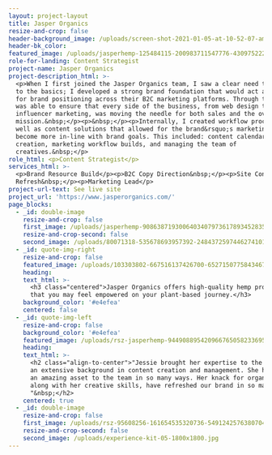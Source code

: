 ```yaml
---
layout: project-layout
title: Jasper Organics
resize-and-crop: false
header-background_image: /uploads/screen-shot-2021-01-05-at-10-52-07-am.png
header-bk_color:
featured_image: /uploads/jasperhemp-125484115-200983711547776-4309752225229682134-n.gif
role-for-landing: Content Strategist
project-name: Jasper Organics
project-description_html: >-
  <p>When I first joined the Jasper Organics team, I saw a clear need to go back
  to the basics; I developed a strong brand foundation that would act as a guide
  for brand positioning across their B2C marketing platforms. Through this, I
  was able to ensure that every side of the business, from web design to
  influencer marketing, was moving the needle for both sales and the overall
  mission.&nbsp;</p><p>&nbsp;</p><p>Internally, I created workflow processes as
  well as content solutions that allowed for the brand&rsquo;s marketing to
  become more in-line with brand goals. This included: content calendar
  creation, marketing workflow builds, and managing the team of
  creatives.&nbsp;</p>
role_html: <p>Content Strategist</p>
services_html: >-
  <p>Brand Resource Build</p><p>B2C Copy Direction&nbsp;</p><p>Site Content
  Refresh&nbsp;</p><p>Marketing Lead</p>
project-url-text: See live site
project_url: 'https://www.jasperorganics.com/'
page_blocks:
  - _id: double-image
    resize-and-crop: false
    first_image: /uploads/jasperhemp-908638719300640340797361789345283556166895n-2.jpg
    resize-and-crop-second: false
    second_image: /uploads/80071318-535678693957392-2484372597446274101-n.jpg
  - _id: quote-img-right
    resize-and-crop: false
    featured_image: /uploads/103303802-667516137426700-652715077584346759-n-1.jpg
    heading:
    text_html: >-
      <h3 class="centered">Jasper Organics offers high-quality hemp products so
      that you may feel empowered on your plant-based journey.</h3>
    background_color: '#e4efea'
    centered: false
  - _id: quote-img-left
    resize-and-crop: false
    background_color: '#e4efea'
    featured_image: /uploads/rsz-jasperhemp-944908895420966765058233695857623147066882n.jpg
    heading:
    text_html: >-
      <h2 class="align-to-center">"Jessie brought her expertise to the team with
      an extensive background in content creation and management. She has been
      an amazing asset to the team in so many ways. Her knack for organization,
      along with her creative skills, have refreshed our brand in so many ways.
      "&nbsp;</h2>
    centered: true
  - _id: double-image
    resize-and-crop: false
    first_image: /uploads/rsz-95608256-161654535320736-5491242576380704536-n.jpg
    resize-and-crop-second: false
    second_image: /uploads/experience-kit-05-1800x1800.jpg
---
```


